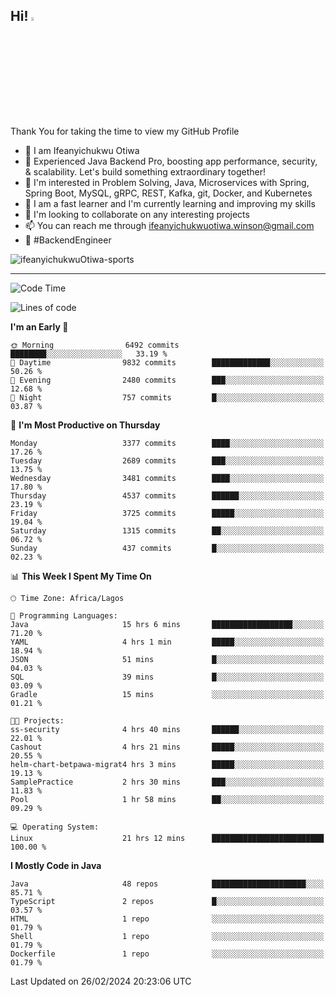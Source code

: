 <!-- BLOG-POST-LIST:START --><!-- BLOG-POST-LIST:END -->

## Hi! <img src="https://media.giphy.com/media/hvRJCLFzcasrR4ia7z/giphy.gif" width="4%"> 

Thank You for taking the time to view my GitHub Profile

- 👋 I am Ifeanyichukwu Otiwa
- 🚀 Experienced Java Backend Pro, boosting app performance, security, & scalability. Let's build something extraordinary together!
- 👀 I'm interested in Problem Solving, Java, Microservices with Spring, Spring Boot, MySQL, gRPC, REST, Kafka, git, Docker, and Kubernetes
- 🌱 I am a fast learner and I'm currently learning and improving my skills
- 💞️ I'm looking to collaborate on any interesting projects
- 📫 You can reach me through ifeanyichukwuotiwa.winson@gmail.com
- 🚀 #BackendEngineer

<p align="left" marginTop="10px"> <img src="https://komarev.com/ghpvc/?username=ifeanyichukwuOtiwa-sports&label=Profile%20views&color=0e75b6&style=for-the-badge" alt="ifeanyichukwuOtiwa-sports" /> </p>

***

<!--START_SECTION:waka-->
![Code Time](http://img.shields.io/badge/Code%20Time-2%2C280%20hrs%2047%20mins-blue)

![Lines of code](https://img.shields.io/badge/From%20Hello%20World%20I%27ve%20Written-4.1%20million%20lines%20of%20code-blue)

**I'm an Early 🐤** 

```text
🌞 Morning                6492 commits        ████████░░░░░░░░░░░░░░░░░   33.19 % 
🌆 Daytime                9832 commits        █████████████░░░░░░░░░░░░   50.26 % 
🌃 Evening                2480 commits        ███░░░░░░░░░░░░░░░░░░░░░░   12.68 % 
🌙 Night                  757 commits         █░░░░░░░░░░░░░░░░░░░░░░░░   03.87 % 
```
📅 **I'm Most Productive on Thursday** 

```text
Monday                   3377 commits        ████░░░░░░░░░░░░░░░░░░░░░   17.26 % 
Tuesday                  2689 commits        ███░░░░░░░░░░░░░░░░░░░░░░   13.75 % 
Wednesday                3481 commits        ████░░░░░░░░░░░░░░░░░░░░░   17.80 % 
Thursday                 4537 commits        ██████░░░░░░░░░░░░░░░░░░░   23.19 % 
Friday                   3725 commits        █████░░░░░░░░░░░░░░░░░░░░   19.04 % 
Saturday                 1315 commits        ██░░░░░░░░░░░░░░░░░░░░░░░   06.72 % 
Sunday                   437 commits         █░░░░░░░░░░░░░░░░░░░░░░░░   02.23 % 
```


📊 **This Week I Spent My Time On** 

```text
🕑︎ Time Zone: Africa/Lagos

💬 Programming Languages: 
Java                     15 hrs 6 mins       ██████████████████░░░░░░░   71.20 % 
YAML                     4 hrs 1 min         █████░░░░░░░░░░░░░░░░░░░░   18.94 % 
JSON                     51 mins             █░░░░░░░░░░░░░░░░░░░░░░░░   04.03 % 
SQL                      39 mins             █░░░░░░░░░░░░░░░░░░░░░░░░   03.09 % 
Gradle                   15 mins             ░░░░░░░░░░░░░░░░░░░░░░░░░   01.21 % 

🐱‍💻 Projects: 
ss-security              4 hrs 40 mins       ██████░░░░░░░░░░░░░░░░░░░   22.01 % 
Cashout                  4 hrs 21 mins       █████░░░░░░░░░░░░░░░░░░░░   20.55 % 
helm-chart-betpawa-migrat4 hrs 3 mins        █████░░░░░░░░░░░░░░░░░░░░   19.13 % 
SamplePractice           2 hrs 30 mins       ███░░░░░░░░░░░░░░░░░░░░░░   11.83 % 
Pool                     1 hr 58 mins        ██░░░░░░░░░░░░░░░░░░░░░░░   09.29 % 

💻 Operating System: 
Linux                    21 hrs 12 mins      █████████████████████████   100.00 % 
```

**I Mostly Code in Java** 

```text
Java                     48 repos            █████████████████████░░░░   85.71 % 
TypeScript               2 repos             █░░░░░░░░░░░░░░░░░░░░░░░░   03.57 % 
HTML                     1 repo              ░░░░░░░░░░░░░░░░░░░░░░░░░   01.79 % 
Shell                    1 repo              ░░░░░░░░░░░░░░░░░░░░░░░░░   01.79 % 
Dockerfile               1 repo              ░░░░░░░░░░░░░░░░░░░░░░░░░   01.79 % 
```




 Last Updated on 26/02/2024 20:23:06 UTC
<!--END_SECTION:waka-->

<!--
<p align="center">
![trophy](https://github-profile-trophy.vercel.app/?username=ifeanyichukwuOtiwa-sports&theme=onedark) (https://github.com/ryo-ma/github-profile-trophy)
</p>
-->

<!---
ifeanyi-otiwa/ifeanyi-otiwa is a ✨ special ✨ repository because its `README.md` (this file) appears on your GitHub profile.
You can click the Preview link to take a look at your changes.
--->
